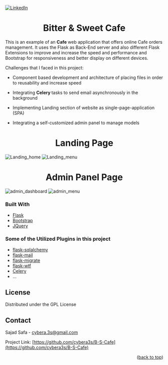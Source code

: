 
[![LinkedIn][linkedin-shield]][linkedin-url]



<div>
  <h1 align="center">Bitter & Sweet Cafe</h1>

  <p>
This is an example of an <b> Cafe </b> web application that offers online Cafe orders management.
It uses the Flask as Back-End server and also different Flask Extensions to improve and increase 
the speed and performance and Bootstrap for responsiveness and better display on different devices.

Challenges that I faced in this project:

- Component based development and architecture of placing files in order to reusability and increase speed
- Integrating <b> Celery </b> tasks to send email asynchronously in the background 
- Implementing Landing section of website as single-page-application (SPA)
- Integrating a self-customized admin panel to manage models

  
  </p>
</div>
<h1 align="center">Landing Page</h1>

![Landing_home](https://user-images.githubusercontent.com/74768669/182034911-e72b6cf7-1eb0-40d9-93a5-c109606e0909.png)
![Landing_menu](https://user-images.githubusercontent.com/74768669/182034938-65688959-d51c-41c5-be4d-0fcb443ac2b6.png)

<h1 align="center">Admin Panel Page</h1>

![admin_dashboard](https://user-images.githubusercontent.com/74768669/182035017-b5755ae5-d7e5-406e-a77d-6f220f98cb88.png)
![admin_menu](https://user-images.githubusercontent.com/74768669/182035298-947966d1-d530-42de-ba79-5af6e127d8f9.png)










### Built With
 * [Flask](https://flask.palletsprojects.com/en/2.1.x/)
 * [Bootstrap](https://getbootstrap.com)
 * [JQuery](https://jquery.com)
 
### Some of the Utilized Plugins in this project 
* [flask-sqlalchemy](https://flask-sqlalchemy.palletsprojects.com/en/2.x/)
* [flask-mail](https://flask-mail.readthedocs.io/en/latest/)
* [flask-migrate](https://flask-migrate.readthedocs.io/en/latest/)
* [flask-wtf](https://flask-wtf.readthedocs.io/en/1.0.x/)
* [Celery](https://docs.celeryq.dev/en/stable/index.html)
* ...



[comment]: <> (# Deployment)

[comment]: <> (<h3>)

[comment]: <> (    for visit deployed version go to this link)

[comment]: <> (    <a href="https://aivashop.pythonanywhere.com/en/">Aiva Shop</a>)

[comment]: <> (</h3>)


[comment]: <> (### Prerequisites)


[comment]: <> (* python &#40;Debian&#41;)
  
[comment]: <> (```sh)

[comment]: <> (sudo apt install python)

[comment]: <> (  ```)

[comment]: <> (for other platforms go to  [this link]&#40;https://www.python.org/downloads/&#41;)

[comment]: <> (### Installation)

[comment]: <> (Clone the repo)

[comment]: <> (   ```sh)

[comment]: <> (  git clone https://github.com/cybera3s/Ecommerce.git)

[comment]: <> (   ```)

[comment]: <> (change to root folder  )

[comment]: <> (    cd Ecommerce/)

[comment]: <> (create virtual environment )

[comment]: <> (    python -m virtualenv venv)

[comment]: <> (  activate venv)
  

[comment]: <> (    source venv/bin/activate)

[comment]: <> (install required packages)

[comment]: <> (    pip install -r requirements.txt)

[comment]: <> (change to Project folder  )

[comment]: <> (    cd ecommerce/)

[comment]: <> (extract static and media folder and remove archive file)

[comment]: <> (    tar -xf media-static.tar.xz && rm media-static.tar.xz)

[comment]: <> (create migrations)

[comment]: <> (    python manage.py makemigrations )


[comment]: <> (create database tables)

[comment]: <> (    python manage.py migrate)

[comment]: <> (create a super user)

[comment]: <> (    python manage.py createsuperuser)

[comment]: <> (load prepared data)

[comment]: <> (    python manage.py loaddata data.json)

[comment]: <> (compile translated messages)

[comment]: <> (    python manage.py compilemessages)

[comment]: <> (start Django development server)

[comment]: <> (    python manage.py runserver)

[comment]: <> (if everything goes well go to:  http://localhost:8000)
 


[comment]: <> (<!-- USAGE EXAMPLES -->)

[comment]: <> (## Usage)

[comment]: <> (if both development servers or up go to home page by)

[comment]: <> ( http://localhost:8000)

[comment]: <> (You can log in with the username and password you created for your superuser)

[comment]: <> (after log in you redirect to [students]&#40;http://localhost:8080/students&#41; table page you can add or delete any row of table)

[comment]: <> (Any other usage and information served API will find in http://127.0.0.1:8000/swagger/)

<!-- LICENSE -->

## License

Distributed under the GPL License




<!-- CONTACT -->

## Contact

Sajad Safa - cybera.3s@gmail.com

Project Link: [https://github.com/cybera3s/B-S-Cafe](https://github.com/cybera3s/B-S-Cafe)

<p align="right">(<a href="#top">back to top</a>)</p>

<!-- MARKDOWN LINKS & IMAGES -->
<!-- https://www.markdownguide.org/basic-syntax/#reference-style-links -->
[contributors-shield]: https://img.shields.io/github/contributors/cybera3s/B-S-Cafe.svg?style=for-the-badge
[contributors-url]: https://github.com/cybera3s/B-S-Cafe/graphs/contributors
[forks-shield]: https://img.shields.io/github/forks/cybera3s/B-S-Cafe.svg?style=for-the-badge
[forks-url]: https://github.com/cybera3s/B-S-Cafe/network/members
[stars-shield]: https://img.shields.io/github/stars/cybera3s/B-S-Cafe.svg?style=for-the-badge
[stars-url]: https://github.com/cybera3s/B-S-Cafe/stargazers
[issues-shield]: https://img.shields.io/github/issues/cybera3s/B-S-Cafe.svg?style=for-the-badge
[issues-url]: https://github.com/cybera3s/B-S-Cafe/issues
[license-shield]: https://img.shields.io/github/license/cybera3s/Ecommerce.svg?style=for-the-badge
[license-url]: https://github.com/cybera3s/B-S-Cafe/blob/master/LICENSE.txt
[linkedin-shield]: https://img.shields.io/badge/-LinkedIn-black.svg?style=for-the-badge&logo=linkedin&colorB=555
[linkedin-url]: https://www.linkedin.com/in/cybera3s
